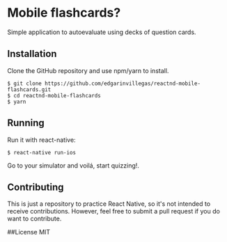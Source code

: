 # Mobile flashcards?

Simple application to autoevaluate using decks of question cards.

## Installation

Clone the GitHub repository and use npm/yarn to install.

```
$ git clone https://github.com/edgarinvillegas/reactnd-mobile-flashcards.git
$ cd reactnd-mobile-flashcards
$ yarn
```

## Running

Run it with react-native:

```
$ react-native run-ios
```

Go to your simulator and voilá, start quizzing!.


## Contributing

This is just a repository to practice React Native, so it's not intended
to receive contributions. However, feel free to submit a pull request if you
do want to contribute.

##License
MIT